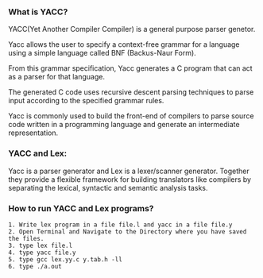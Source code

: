 ### What is YACC?
YACC(Yet Another Compiler Compiler) is a general purpose parser genetor.


Yacc allows the user to specify a context-free grammar for a language using a simple language called BNF (Backus-Naur Form).

From this grammar specification, Yacc generates a C program that can act as a parser for that language.

The generated C code uses recursive descent parsing techniques to parse input according to the specified grammar rules.

Yacc is commonly used to build the front-end of compilers to parse source code written in a programming language and generate an intermediate representation.

### YACC and Lex: 
Yacc is a parser generator and Lex is a lexer/scanner generator. Together they provide a flexible framework for building translators like compilers by separating the lexical, syntactic and semantic analysis tasks. 

### How to run YACC and Lex programs?

    1. Write lex program in a file file.l and yacc in a file file.y
    2. Open Terminal and Navigate to the Directory where you have saved the files.
    3. type lex file.l
    4. type yacc file.y
    5. type gcc lex.yy.c y.tab.h -ll
    6. type ./a.out

